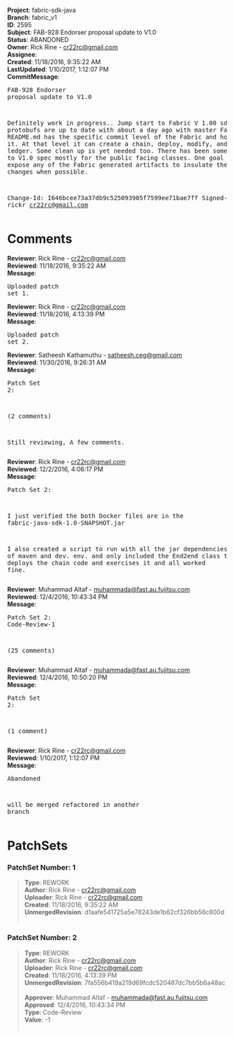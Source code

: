 <strong>Project</strong>: fabric-sdk-java<br><strong>Branch</strong>: fabric_v1<br><strong>ID</strong>: 2595<br><strong>Subject</strong>: FAB-928 Endorser proposal update to V1.0<br><strong>Status</strong>: ABANDONED<br><strong>Owner</strong>: Rick Rine - cr22rc@gmail.com<br><strong>Assignee</strong>:<br><strong>Created</strong>: 11/18/2016, 9:35:22 AM<br><strong>LastUpdated</strong>: 1/10/2017, 1:12:07 PM<br><strong>CommitMessage</strong>:<br><pre>FAB-928 Endorser proposal update to V1.0

Definitely work in progress..
Jump start to Fabric V 1.00 sdk.
 The protobufs are up to date with about a day ago with master Fabric.
The README.md has the specific commit level of the Fabric and how to get to it.
At that level it can create a chain, deploy, modify, and query the ledger.
Some clean up is yet needed too.
There has been some refactoring to V1.0 spec mostly for the public facing classes.
One goal was to NOT expose any of the Fabric generated artifacts to insulate
the user from changes when possible.

Change-Id: I646bcee73a37db9c525093905f7599ee71bae7ff
Signed-off-by: rickr <cr22rc@gmail.com>
</pre><h1>Comments</h1><strong>Reviewer</strong>: Rick Rine - cr22rc@gmail.com<br><strong>Reviewed</strong>: 11/18/2016, 9:35:22 AM<br><strong>Message</strong>: <pre>Uploaded patch set 1.</pre><strong>Reviewer</strong>: Rick Rine - cr22rc@gmail.com<br><strong>Reviewed</strong>: 11/18/2016, 4:13:39 PM<br><strong>Message</strong>: <pre>Uploaded patch set 2.</pre><strong>Reviewer</strong>: Satheesh Kathamuthu - satheesh.ceg@gmail.com<br><strong>Reviewed</strong>: 11/30/2016, 9:26:31 AM<br><strong>Message</strong>: <pre>Patch Set 2:

(2 comments)

Still reviewing, A few comments.</pre><strong>Reviewer</strong>: Rick Rine - cr22rc@gmail.com<br><strong>Reviewed</strong>: 12/2/2016, 4:06:17 PM<br><strong>Message</strong>: <pre>Patch Set 2:

I just verified the both Docker files are in the  fabric-java-sdk-1.0-SNAPSHOT.jar

I also created a script to run with all the jar dependencies outside of maven and dev. env.  and only included the End2end class test that deploys the chain code and exercises it and all worked fine.</pre><strong>Reviewer</strong>: Muhammad Altaf - muhammada@fast.au.fujitsu.com<br><strong>Reviewed</strong>: 12/4/2016, 10:43:34 PM<br><strong>Message</strong>: <pre>Patch Set 2: Code-Review-1

(25 comments)</pre><strong>Reviewer</strong>: Muhammad Altaf - muhammada@fast.au.fujitsu.com<br><strong>Reviewed</strong>: 12/4/2016, 10:50:20 PM<br><strong>Message</strong>: <pre>Patch Set 2:

(1 comment)</pre><strong>Reviewer</strong>: Rick Rine - cr22rc@gmail.com<br><strong>Reviewed</strong>: 1/10/2017, 1:12:07 PM<br><strong>Message</strong>: <pre>Abandoned

will be merged refactored in another branch</pre><h1>PatchSets</h1><h3>PatchSet Number: 1</h3><blockquote><strong>Type</strong>: REWORK<br><strong>Author</strong>: Rick Rine - cr22rc@gmail.com<br><strong>Uploader</strong>: Rick Rine - cr22rc@gmail.com<br><strong>Created</strong>: 11/18/2016, 9:35:22 AM<br><strong>UnmergedRevision</strong>: d1aafe541725a5e78243de1b62cf326bb56c800d<br><br></blockquote><h3>PatchSet Number: 2</h3><blockquote><strong>Type</strong>: REWORK<br><strong>Author</strong>: Rick Rine - cr22rc@gmail.com<br><strong>Uploader</strong>: Rick Rine - cr22rc@gmail.com<br><strong>Created</strong>: 11/18/2016, 4:13:39 PM<br><strong>UnmergedRevision</strong>: 7fa556b419a219d69fcdc520487dc7bb5b6a48ac<br><br><strong>Approver</strong>: Muhammad Altaf - muhammada@fast.au.fujitsu.com<br><strong>Approved</strong>: 12/4/2016, 10:43:34 PM<br><strong>Type</strong>: Code-Review<br><strong>Value</strong>: -1<br><br></blockquote>
